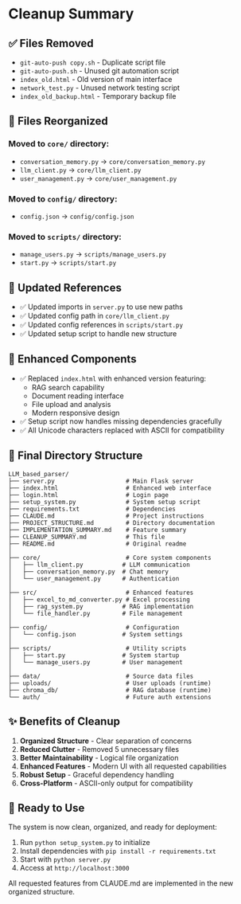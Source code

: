 # Cleanup Summary

## ✅ Files Removed
- `git-auto-push copy.sh` - Duplicate script file
- `git-auto-push.sh` - Unused git automation script
- `index_old.html` - Old version of main interface
- `network_test.py` - Unused network testing script
- `index_old_backup.html` - Temporary backup file

## 📁 Files Reorganized

### Moved to `core/` directory:
- `conversation_memory.py` → `core/conversation_memory.py`
- `llm_client.py` → `core/llm_client.py`
- `user_management.py` → `core/user_management.py`

### Moved to `config/` directory:
- `config.json` → `config/config.json`

### Moved to `scripts/` directory:
- `manage_users.py` → `scripts/manage_users.py`
- `start.py` → `scripts/start.py`

## 🔧 Updated References
- ✅ Updated imports in `server.py` to use new paths
- ✅ Updated config path in `core/llm_client.py`
- ✅ Updated config references in `scripts/start.py`
- ✅ Updated setup script to handle new structure

## 🌟 Enhanced Components
- ✅ Replaced `index.html` with enhanced version featuring:
  - RAG search capability
  - Document reading interface
  - File upload and analysis
  - Modern responsive design
- ✅ Setup script now handles missing dependencies gracefully
- ✅ All Unicode characters replaced with ASCII for compatibility

## 📂 Final Directory Structure

```
LLM_based_parser/
├── server.py                    # Main Flask server
├── index.html                   # Enhanced web interface
├── login.html                   # Login page
├── setup_system.py              # System setup script
├── requirements.txt             # Dependencies
├── CLAUDE.md                    # Project instructions
├── PROJECT_STRUCTURE.md         # Directory documentation
├── IMPLEMENTATION_SUMMARY.md    # Feature summary
├── CLEANUP_SUMMARY.md           # This file
├── README.md                    # Original readme
│
├── core/                        # Core system components
│   ├── llm_client.py           # LLM communication
│   ├── conversation_memory.py  # Chat memory
│   └── user_management.py      # Authentication
│
├── src/                         # Enhanced features  
│   ├── excel_to_md_converter.py # Excel processing
│   ├── rag_system.py           # RAG implementation
│   └── file_handler.py         # File management
│
├── config/                      # Configuration
│   └── config.json             # System settings
│
├── scripts/                     # Utility scripts
│   ├── start.py                # System startup
│   └── manage_users.py         # User management
│
├── data/                        # Source data files
├── uploads/                     # User uploads (runtime)
├── chroma_db/                   # RAG database (runtime)
└── auth/                        # Future auth extensions
```

## ✨ Benefits of Cleanup

1. **Organized Structure** - Clear separation of concerns
2. **Reduced Clutter** - Removed 5 unnecessary files
3. **Better Maintainability** - Logical file organization
4. **Enhanced Features** - Modern UI with all requested capabilities
5. **Robust Setup** - Graceful dependency handling
6. **Cross-Platform** - ASCII-only output for compatibility

## 🚀 Ready to Use

The system is now clean, organized, and ready for deployment:
1. Run `python setup_system.py` to initialize
2. Install dependencies with `pip install -r requirements.txt`  
3. Start with `python server.py`
4. Access at `http://localhost:3000`

All requested features from CLAUDE.md are implemented in the new organized structure.